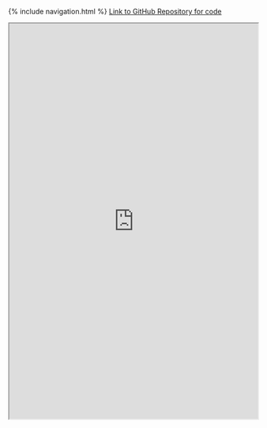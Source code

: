 {% include navigation.html %}
<a href="https://github.com/peacekeeper6/Jun-CSP-Project">Link to GitHub Repository for code</a>

<iframe height="800px" width="100%" src="https://replit.com/@TWIYJun/Jun-CSP-Project"></iframe> 

